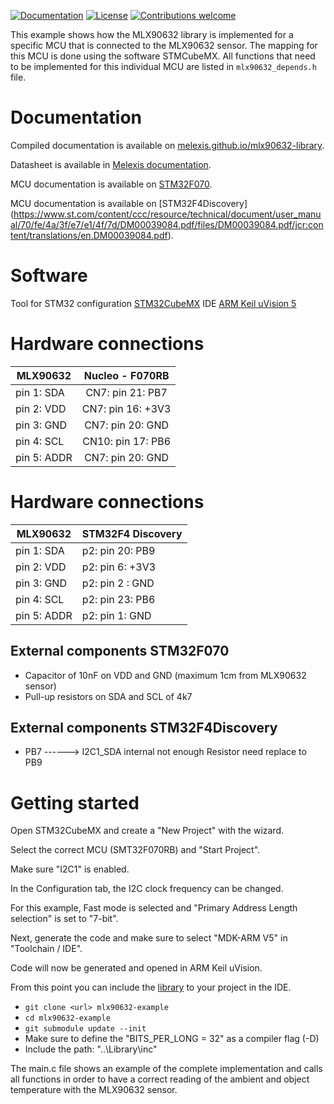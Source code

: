[![Documentation](https://img.shields.io/badge/Documentation-published-brightgreen.svg)](https://melexis.github.io/mlx90632-library/)
[![License](https://img.shields.io/badge/License-Apache%202.0-blue.svg)](http://www.apache.org/licenses/LICENSE-2.0)
[![Contributions welcome](https://img.shields.io/badge/contributions-welcome-brightgreen.svg?style=flat)](https://github.com/melexis/mlx90632-example/issues)

This example shows how the MLX90632 library is implemented for a specific MCU that is connected to the MLX90632 sensor. 
The mapping for this MCU is done using the software STMCubeMX. 
All functions that need to be implemented for this individual MCU are listed in `mlx90632_depends.h` file.

# Documentation
Compiled documentation is available on [melexis.github.io/mlx90632-library](https://melexis.github.io/mlx90632-library/).

Datasheet is available in [Melexis documentation](https://www.melexis.com/en/documents/documentation/datasheets/datasheet-mlx90632).

MCU documentation is available on [STM32F070](http://www.st.com/content/st_com/en/products/evaluation-tools/product-evaluation-tools/mcu-eval-tools/stm32-mcu-eval-tools/stm32-mcu-nucleo/nucleo-f070rb.html).

MCU documentation is available on [STM32F4Discovery] (https://www.st.com/content/ccc/resource/technical/document/user_manual/70/fe/4a/3f/e7/e1/4f/7d/DM00039084.pdf/files/DM00039084.pdf/jcr:content/translations/en.DM00039084.pdf).

# Software
Tool for STM32 configuration [STM32CubeMX](http://www.st.com/content/st_com/en/products/development-tools/software-development-tools/stm32-software-development-tools/stm32-configurators-and-code-generators/stm32cubemx.html)
IDE [ARM Keil uVision 5](https://www.keil.com/demo/eval/arm.htm)

# Hardware connections
| MLX90632        | Nucleo - F070RB        |
| --------------- |:----------------------:| 
| pin 1: SDA      | CN7:  pin 21: PB7      | 
| pin 2: VDD      | CN7:  pin 16: +3V3     |
| pin 3: GND      | CN7:  pin 20: GND      |
| pin 4: SCL      | CN10: pin 17: PB6      |
| pin 5: ADDR     | CN7:  pin 20: GND      |


# Hardware connections
| MLX90632        |STM32F4 Discovery       |
| --------------- | ---------------------- | 
| pin 1: SDA      | p2:  pin 20: PB9       | 
| pin 2: VDD      | p2:  pin 6: +3V3       |
| pin 3: GND      | p2:  pin 2 : GND       |
| pin 4: SCL      | p2: pin 23: PB6        |
| pin 5: ADDR     | p2:  pin 1: GND        |

## External components STM32F070

- Capacitor of 10nF on VDD and GND (maximum 1cm from MLX90632 sensor)
- Pull-up resistors on SDA and SCL of 4k7
## External components STM32F4Discovery
  -  PB7 ------> I2C1_SDA internal not enough Resistor need replace to PB9

# Getting started
Open STM32CubeMX and create a "New Project" with the wizard.

Select the correct MCU (SMT32F070RB) and "Start Project".

Make sure "I2C1" is enabled.

In the Configuration tab, the I2C clock frequency can be changed.

For this example, Fast mode is selected and "Primary Address Length selection" is set to "7-bit".

Next, generate the code and make sure to select "MDK-ARM V5" in "Toolchain / IDE".

Code will now be generated and opened in ARM Keil uVision.


From this point you can include the [library](https://github.com/melexis/mlx90632-library) to your project in the IDE.
- `git clone <url> mlx90632-example`
- `cd mlx90632-example`
- `git submodule update --init`
- Make sure to define the "BITS_PER_LONG = 32" as a compiler flag (-D)
- Include the path: "..\Library\inc"

The main.c file shows an example of the complete implementation and calls all functions in order to have a correct reading
of the ambient and object temperature with the MLX90632 sensor.

